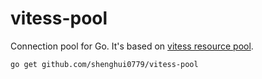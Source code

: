 # vitess-pool

Connection pool for Go.
It's based on [vitess resource pool](https://github.com/vitessio/vitess/tree/master/go/pools).

```sh
go get github.com/shenghui0779/vitess-pool
```
